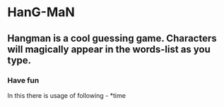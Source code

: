 # HanG-MaN
## Hangman is a cool guessing game. Characters will magically appear in the words-list as you type. 
### Have fun 

In this there is usage of following -
*time
